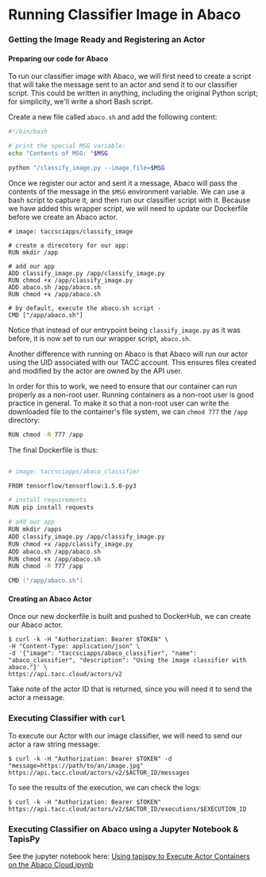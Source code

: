 # Running Classifier Image in Abaco

### Getting the Image Ready and Registering an Actor

#### Preparing our code for Abaco
To run our classifier image with Abaco, we will first need to create a script that will take the message sent to an actor and send it to our classifier script. This could be written in anything, including the original Python script; for simplicity, we'll write a short Bash script. 

Create a new file called `abaco.sh` and add the following content:

```bash
#!/bin/bash

# print the special MSG variable:
echo "Contents of MSG: "$MSG

python "/classify_image.py --image_file=$MSG
```

Once we register our actor and sent it a message, Abaco will pass the contents of the message in the `$MSG` environment variable. We can use a bash script to capture it, and then run our classifier script with it.
Because we have added this wrapper script, we will need to update our Dockerfile before we create an Abaco actor.

```
# image: taccsciapps/classify_image

# create a direcotory for our app:
RUN mkdir /app

# add our app
ADD classify_image.py /app/classify_image.py
RUN chmod +x /app/classify_image.py
ADD abaco.sh /app/abaco.sh
RUN chmod +x /app/abaco.sh

# by default, execute the abaco.sh script - 
CMD ["/app/abaco.sh"]
```


Notice that instead of our entrypoint being `classify_image.py` as it was before, it is now set to run our wrapper script, `abaco.sh`.

Another difference with running on Abaco is that Abaco will run our actor using the UID associated with our TACC account.
This ensures files created and modified by the actor are owned by the API user. 

In order for this to work, we need to ensure that our container can run properly as a non-root user. Running containers as 
a non-root user is good practice in general. To make it so that a non-root user can
write the downloaded file to the container's file system, we can `chmod 777` the `/app` directory:

```bash
RUN chmod -R 777 /app
```

The final Dockerfile is thus:

```bash

# image: taccsciapps/abaco_classifier

FROM tensorflow/tensorflow:1.5.0-py3

# install requirements
RUN pip install requests

# add our app
RUN mkdir /apps
ADD classify_image.py /app/classify_image.py
RUN chmod +x /app/classify_image.py
ADD abaco.sh /app/abaco.sh
RUN chmod +x /app/abaco.sh
RUN chmod -R 777 /app

CMD ["/app/abaco.sh"]

```

#### Creating an Abaco Actor

Once our new dockerfile is built and pushed to DockerHub, we can create our Abaco actor. 
```
$ curl -k -H "Authorization: Bearer $TOKEN" \
-H "Content-Type: application/json" \
-d '{"image": "taccsciapps/abaco_classifier", "name": "abaco_classifier", "description": "Using the image classifier with abaco."}' \
https://api.tacc.cloud/actors/v2
```

Take note of the actor ID that is returned, since you will need it to send the actor a message.

### Executing Classifier with `curl`

To execute our Actor with our image classifier, we will need to send our actor a raw string message:

```
$ curl -k -H "Authorization: Bearer $TOKEN" -d "message=https://path/to/an/image.jpg" https://api.tacc.cloud/actors/v2/$ACTOR_ID/messages
```

To see the results of the execution, we can check the logs:
```
$ curl -k -H "Authorization: Bearer $TOKEN" https://api.tacc.cloud/actors/v2/$ACTOR_ID/executions/$EXECUTION_ID
```


### Executing Classifier on Abaco using a Jupyter Notebook & TapisPy

See the jupyter notebook here: [Using tapispy to Execute Actor Containers on the Abaco Cloud.ipynb](/block2/Using%20tapispy%20to%20Execute%20Actor%20Containers%20on%20the%20Abaco%20Cloud.ipynb)

